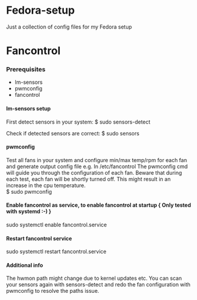 # Fedora-setup
Just a collection of config files for my Fedora setup

# Fancontrol
### Prerequisites
* lm-sensors
* pwmconfig
* fancontrol

#### lm-sensors setup
First detect sensors in your system:
$ sudo sensors-detect

Check if detected sensors are correct:
$ sudo sensors

#### pwmconfig
Test all fans in your system and configure min/max temp/rpm for each fan and generate output config file e.g. In /etc/fancontrol
The pwmconfig cmd will guide you through the configuration of each fan. Beware that during each test, each fan will be shortly turned off. 
This might result in an increase in the cpu temperature.  
$ sudo pwmconfig

#### Enable fancontrol as service, to enable fancontrol at startup { Only tested with systemd :-) }
sudo systemctl enable fancontrol.service

#### Restart fancontrol service
sudo systemctl restart fancontrol.service

#### Additional info
The hwmon path might change due to kernel updates etc.
You can scan your sensors again with sensors-detect and redo the fan configuration with pwmconfig to resolve the paths issue.
